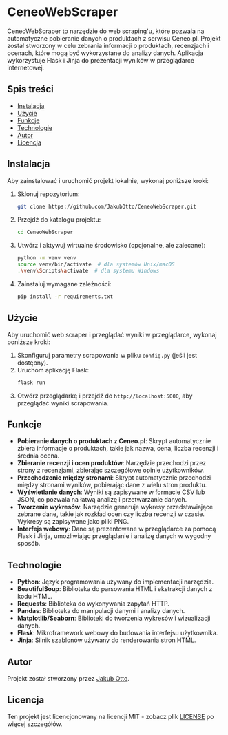 # CeneoWebScraper

CeneoWebScraper to narzędzie do web scraping'u, które pozwala na automatyczne pobieranie danych o produktach z serwisu Ceneo.pl. Projekt został stworzony w celu zebrania informacji o produktach, recenzjach i ocenach, które mogą być wykorzystane do analizy danych. Aplikacja wykorzystuje Flask i Jinja do prezentacji wyników w przeglądarce internetowej.

## Spis treści

- [Instalacja](#instalacja)
- [Użycie](#użycie)
- [Funkcje](#funkcje)
- [Technologie](#technologie)
- [Autor](#autor)
- [Licencja](#licencja)

## Instalacja

Aby zainstalować i uruchomić projekt lokalnie, wykonaj poniższe kroki:

1. Sklonuj repozytorium:
    ```bash
    git clone https://github.com/JakubOtto/CeneoWebScraper.git
    ```
2. Przejdź do katalogu projektu:
    ```bash
    cd CeneoWebScraper
    ```
3. Utwórz i aktywuj wirtualne środowisko (opcjonalne, ale zalecane):
    ```bash
    python -m venv venv
    source venv/bin/activate  # dla systemów Unix/macOS
    .\venv\Scripts\activate  # dla systemu Windows
    ```
4. Zainstaluj wymagane zależności:
    ```bash
    pip install -r requirements.txt
    ```

## Użycie

Aby uruchomić web scraper i przeglądać wyniki w przeglądarce, wykonaj poniższe kroki:

1. Skonfiguruj parametry scrapowania w pliku `config.py` (jeśli jest dostępny).
2. Uruchom aplikację Flask:
    ```bash
    flask run
    ```
3. Otwórz przeglądarkę i przejdź do `http://localhost:5000`, aby przeglądać wyniki scrapowania.

## Funkcje

- **Pobieranie danych o produktach z Ceneo.pl**: Skrypt automatycznie zbiera informacje o produktach, takie jak nazwa, cena, liczba recenzji i średnia ocena.
- **Zbieranie recenzji i ocen produktów**: Narzędzie przechodzi przez strony z recenzjami, zbierając szczegółowe opinie użytkowników.
- **Przechodzenie między stronami**: Skrypt automatycznie przechodzi między stronami wyników, pobierając dane z wielu stron produktu.
- **Wyświetlanie danych**: Wyniki są zapisywane w formacie CSV lub JSON, co pozwala na łatwą analizę i przetwarzanie danych.
- **Tworzenie wykresów**: Narzędzie generuje wykresy przedstawiające zebrane dane, takie jak rozkład ocen czy liczba recenzji w czasie. Wykresy są zapisywane jako pliki PNG.
- **Interfejs webowy**: Dane są prezentowane w przeglądarce za pomocą Flask i Jinja, umożliwiając przeglądanie i analizę danych w wygodny sposób.

## Technologie

- **Python**: Język programowania używany do implementacji narzędzia.
- **BeautifulSoup**: Biblioteka do parsowania HTML i ekstrakcji danych z kodu HTML.
- **Requests**: Biblioteka do wykonywania zapytań HTTP.
- **Pandas**: Biblioteka do manipulacji danymi i analizy danych.
- **Matplotlib/Seaborn**: Biblioteki do tworzenia wykresów i wizualizacji danych.
- **Flask**: Mikroframework webowy do budowania interfejsu użytkownika.
- **Jinja**: Silnik szablonów używany do renderowania stron HTML.

## Autor

Projekt został stworzony przez [Jakub Otto](https://github.com/JakubOtto).

## Licencja

Ten projekt jest licencjonowany na licencji MIT - zobacz plik [LICENSE](LICENSE) po więcej szczegółów.
